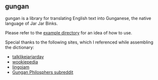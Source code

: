 ## gungan

gungan is a library for translating English text into Gunganese, the native
language of Jar Jar Binks. 

Please refer to the [example directory](example/main.go) for an idea of how to
use. 


Special thanks to the following sites, which I referenced while assembling the dictionary:

- [talklikejarjarday](https://talklikejarjarday.com/)
- [wookiepedia](https://starwars.fandom.com/wiki/Gungan_Basic)
- [lingojam](https://lingojam.com/EnglishtoGunganese)
- [Gungan Philosphers subreddit](https://www.reddit.com/r/Gungan_Philosophers/)

